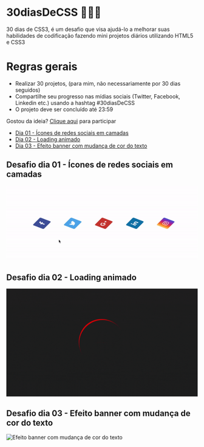 # 30diasDeCSS 👩🏻‍💻

 30 dias de CSS3, é um desafio que visa ajudá-lo a melhorar suas habilidades de codificação fazendo mini projetos diários utilizando HTML5 e CSS3

# Regras gerais

* Realizar 30 projetos, (para mim, não necessariamente por 30 dias seguidos)
* Compartilhe seu progresso nas mídias sociais (Twitter, Facebook, Linkedin etc.) usando a hashtag #30diasDeCSS
* O projeto deve ser concluído até 23:59

Gostou da ideia? 
[Clique aqui](https://github.com/MilenaCarecho/30diasDeCSS/issues/1) para participar

* [Dia 01 - Ícones de redes sociais em camadas](#day01)
* [Dia 02 - Loading animado](#day02)
* [Dia 03 - Efeito banner com mudança de cor do texto](#day03)

##  Desafio dia 01 - Ícones de redes sociais em camadas <a name="day01"></a>
![Ícones de redes sociais em camadas](./Projects/Day1/social-media-sheets.gif)
## Desafio dia 02 - Loading animado <a name="day02"></a> 
![Loading animado](./Projects/Day2/spinner.gif)
## Desafio dia 03 - Efeito banner com mudança de cor do texto <a name="day03"></a>
![Efeito banner com mudança de cor do texto](./Projects/Day3/catBlack.gif)

